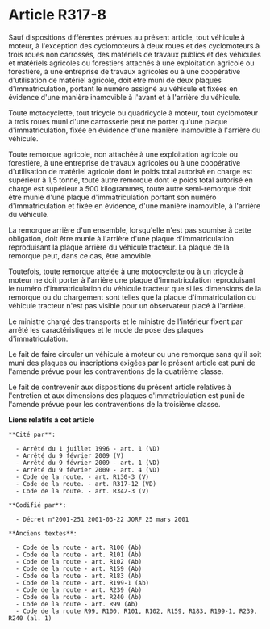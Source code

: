 # Article R317-8

Sauf dispositions différentes prévues au présent article, tout véhicule à moteur, à l'exception des cyclomoteurs à deux roues
et des cyclomoteurs à trois roues non carrossés, des matériels de travaux publics et des véhicules et matériels agricoles ou
forestiers attachés à une exploitation agricole ou forestière, à une entreprise de travaux agricoles ou à une coopérative
d'utilisation de matériel agricole, doit être muni de deux plaques d'immatriculation, portant le numéro assigné au véhicule
et fixées en évidence d'une manière inamovible à l'avant et à l'arrière du véhicule.

Toute motocyclette, tout tricycle ou quadricycle à moteur, tout cyclomoteur à trois roues muni d'une carrosserie peut ne
porter qu'une plaque d'immatriculation, fixée en évidence d'une manière inamovible à l'arrière du véhicule.

Toute remorque agricole, non attachée à une exploitation agricole ou forestière, à une entreprise de travaux agricoles ou à
une coopérative d'utilisation de matériel agricole dont le poids total autorisé en charge est supérieur à 1,5 tonne, toute
autre remorque dont le poids total autorisé en charge est supérieur à 500 kilogrammes, toute autre semi-remorque doit être
munie d'une plaque d'immatriculation portant son numéro d'immatriculation et fixée en évidence, d'une manière inamovible, à
l'arrière du véhicule.

La remorque arrière d'un ensemble, lorsqu'elle n'est pas soumise à cette obligation, doit être munie à l'arrière d'une plaque
d'immatriculation reproduisant la plaque arrière du véhicule tracteur. La plaque de la remorque peut, dans ce cas, être
amovible.

Toutefois, toute remorque attelée à une motocyclette ou à un tricycle à moteur ne doit porter à l'arrière une plaque
d'immatriculation reproduisant le numéro d'immatriculation du véhicule tracteur que si les dimensions de la remorque ou du
chargement sont telles que la plaque d'immatriculation du véhicule tracteur n'est pas visible pour un observateur placé à
l'arrière.

Le ministre chargé des transports et le ministre de l'intérieur fixent par arrêté les caractéristiques et le mode de pose des
plaques d'immatriculation.

Le fait de faire circuler un véhicule à moteur ou une remorque sans qu'il soit muni des plaques ou inscriptions exigées par
le présent article est puni de l'amende prévue pour les contraventions de la quatrième classe.

Le fait de contrevenir aux dispositions du présent article relatives à l'entretien et aux dimensions des plaques
d'immatriculation est puni de l'amende prévue pour les contraventions de la troisième classe.

**Liens relatifs à cet article**

	**Cité par**:

	  - Arrêté du 1 juillet 1996 - art. 1 (VD)
	  - Arrêté du 9 février 2009 (V)
	  - Arrêté du 9 février 2009 - art. 1 (VD)
	  - Arrêté du 9 février 2009 - art. 4 (VD)
	  - Code de la route. - art. R130-3 (V)
	  - Code de la route. - art. R317-12 (VD)
	  - Code de la route. - art. R342-3 (V)

	**Codifié par**:

	  - Décret n°2001-251 2001-03-22 JORF 25 mars 2001

	**Anciens textes**:

	  - Code de la route - art. R100 (Ab)
	  - Code de la route - art. R101 (Ab)
	  - Code de la route - art. R102 (Ab)
	  - Code de la route - art. R159 (Ab)
	  - Code de la route - art. R183 (Ab)
	  - Code de la route - art. R199-1 (Ab)
	  - Code de la route - art. R239 (Ab)
	  - Code de la route - art. R240 (Ab)
	  - Code de la route - art. R99 (Ab)
	  - Code de la route R99, R100, R101, R102, R159, R183, R199-1, R239, R240 (al. 1)
